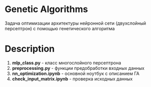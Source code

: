 # Genetic Algorithms

Задача оптимизации архитектуры нейронной сети (двухслойный персептрон) с помощью генетического алгоритма

# Description

1. **mlp_class.py** - класс многослойного персептрона
2. **preprocessing.py** - функции предобработки входных данных
3. **nn_optimization.ipynb** - основной ноутбук с описанием ГА
4. **check_input_matrix.ipynb** - проверка исходных данных
